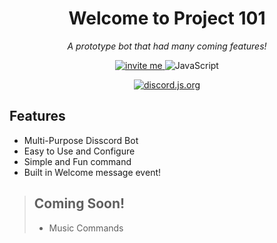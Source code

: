 <h1 align="center">Welcome to Project 101</h1> 
<p align="center"><i>A prototype bot that had many coming features!</i></p>

<div align="center">
    <a href="https://discord.com/api/oauth2/authorize?client_id=978560159565623346&permissions=2198821400566&scope=bot%20applications.commands">
        <img alt="invite me" src="https://img.shields.io/badge/Invite me: karni assistant%234433-5865F2.svg?style=flat&logo=Discord&logoColor=white"></img>
    </a> 
    <img alt="JavaScript" src="https://img.shields.io/badge/JavaScript-F7DF1E.svg?style=flat&logo=JavaScript&logoColor=black"></img>
    <p>
        <a href="https://discord.js.org/#/">
            <img alt="discord.js.org" src="https://discord.js.org/static/logo.svg"></img>
        </a>
    </p>
</div>

## Features
- Multi-Purpose Disscord Bot
- Easy to Use and Configure
- Simple and Fun command
- Built in Welcome message event!
> ## Coming Soon!
> - Music Commands
